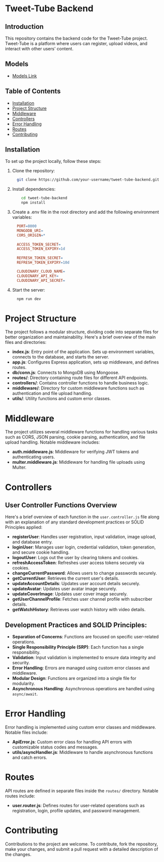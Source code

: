 # Tweet-Tube Backend

## Introduction
This repository contains the backend code for the Tweet-Tube project. Tweet-Tube is a platform where users can register, upload videos, and interact with other users' content.

## Models 
- [Models Link](https://app.eraser.io/workspace/YtPqZ1VogxGy1jzIDkzj)

## Table of Contents
- [Installation](#installation)
- [Project Structure](#project-structure)
- [Middleware](#middleware)
- [Controllers](#controllers)
- [Error Handling](#error-handling)
- [Routes](#routes)
- [Contributing](#contributing)

## Installation
To set up the project locally, follow these steps:

1. Clone the repository:
   ```bash
     git clone https://github.com/your-username/tweet-tube-backend.git
   ```
2. Install dependencies:
    ```bash
        cd tweet-tube-backend
        npm install
    ```

3. Create a .env file in the root directory and add the following environment variables:
    ```makefile
      PORT=8000
      MONGODB_URI=
      CORS_ORIGIN=*
      
      ACCESS_TOKEN_SECRET=
      ACCESS_TOKEN_EXPIRY=1d
      
      REFRESH_TOKEN_SECRET=
      REFRESH_TOKEN_EXPIRY=10d
    
      CLOUDINARY_CLOUD_NAME=
      CLOUDINARY_API_KEY=
      CLOUDINARY_API_SECRET=
    ```
4. Start the server:
    ```bash
      npm run dev
    ```
# Project Structure
The project follows a modular structure, dividing code into separate files for better organization and maintainability. Here's a brief overview of the main files and directories:

- **index.js**: Entry point of the application. Sets up environment variables, connects to the database, and starts the server.
- **app.js**: Configures Express application, sets up middleware, and defines routes.
- **db/conn.js**: Connects to MongoDB using Mongoose.
- **routes/**: Directory containing route files for different API endpoints.
- **controllers/**: Contains controller functions to handle business logic.
- **middleware/**: Directory for custom middleware functions such as authentication and file upload handling.
- **utils/**: Utility functions and custom error classes.

# Middleware
The project utilizes several middleware functions for handling various tasks such as CORS, JSON parsing, cookie parsing, authentication, and file upload handling. Notable middleware includes:

- **auth.middleware.js**: Middleware for verifying JWT tokens and authenticating users.
- **multer.middleware.js**: Middleware for handling file uploads using Multer.

# Controllers
## User Controller Functions Overview

Here's a brief overview of each function in the `user.controller.js` file along with an explanation of any standard development practices or SOLID Principles applied:

- **registerUser**: Handles user registration, input validation, image upload, and database entry.
- **loginUser**: Manages user login, credential validation, token generation, and secure cookie handling.
- **logoutUser**: Logs out the user by clearing tokens and cookies.
- **refreshAccessToken**: Refreshes user access tokens securely via cookies.
- **changeCurrentPassword**: Allows users to change passwords securely.
- **getCurrentUser**: Retrieves the current user's details.
- **updateAccountDetails**: Updates user account details securely.
- **updateAvatar**: Updates user avatar image securely.
- **updateCoverImage**: Updates user cover image securely.
- **getUserChannelProfile**: Fetches user channel profile with subscriber details.
- **getWatchHistory**: Retrieves user watch history with video details.


## Development Practices and SOLID Principles:
- **Separation of Concerns**: Functions are focused on specific user-related operations.
- **Single Responsibility Principle (SRP)**: Each function has a single responsibility.
- **Validation**: Input validation is implemented to ensure data integrity and security.
- **Error Handling**: Errors are managed using custom error classes and middleware.
- **Modular Design**: Functions are organized into a single file for modularity.
- **Asynchronous Handling**: Asynchronous operations are handled using `async/await`.

# Error Handling
Error handling is implemented using custom error classes and middleware. Notable files include:

- **ApiError.js**: Custom error class for handling API errors with customizable status codes and messages.
- **utils/asyncHandler.js**: Middleware to handle asynchronous functions and catch errors.

# Routes
API routes are defined in separate files inside the `routes/` directory. Notable routes include:

- **user.router.js**: Defines routes for user-related operations such as registration, login, profile updates, and password management.

# Contributing
Contributions to the project are welcome. To contribute, fork the repository, make your changes, and submit a pull request with a detailed description of the changes.
